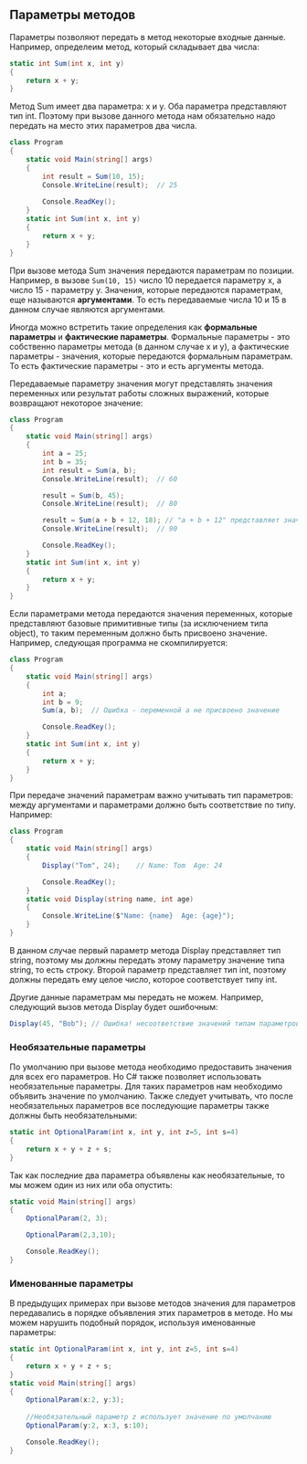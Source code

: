 ## Параметры методов

Параметры позволяют передать в метод некоторые входные данные. Например, определеим метод, который складывает два числа:

```cs
static int Sum(int x, int y)
{
    return x + y;
}
```

Метод Sum имеет два параметра: x и y. Оба параметра представляют тип int. Поэтому при вызове данного метода нам обязательно надо 
передать на место этих параметров два числа.

```cs
class Program
{
    static void Main(string[] args)
    {
        int result = Sum(10, 15);
        Console.WriteLine(result);  // 25
        
        Console.ReadKey();
    }
    static int Sum(int x, int y)
    {
        return x + y;
    }
}
```

При вызове метода Sum значения передаются параметрам по позиции. Например, в вызове `Sum(10, 15)` число 10 
передается параметру x, а число 15 - параметру y. Значения, которые передаются параметрам, еще называются **аргументами**. 
То есть передаваемые числа 10 и 15 в данном случае являются аргументами.

Иногда можно встретить такие определения как **формальные параметры** и **фактические параметры**. 
Формальные параметры - это собственно параметры метода (в данном случае x и y), а фактические параметры - значения, которые 
передаются формальным параметрам. То есть фактические параметры - это и есть аргументы метода.

Передаваемые параметру значения могут представлять значения переменных или результат работы сложных выражений, которые возвращают 
некоторое значение:

```cs
class Program
{
    static void Main(string[] args)
    {
        int a = 25;
        int b = 35;
        int result = Sum(a, b);
        Console.WriteLine(result);  // 60

        result = Sum(b, 45);
        Console.WriteLine(result);  // 80

        result = Sum(a + b + 12, 18); // "a + b + 12" представляет значение параметра x
        Console.WriteLine(result);  // 90

        Console.ReadKey();
    }
    static int Sum(int x, int y)
    {
        return x + y;
    }
}
```

Если параметрами метода передаются значения переменных, которые представляют базовые примитивные типы (за исключением типа object), 
то таким переменным должно быть присвоено значение. Например, следующая программа не скомпилируется:

```cs
class Program
{
    static void Main(string[] args)
    {
        int a;
        int b = 9;
        Sum(a, b);  // Ошибка - переменной a не присвоено значение

        Console.ReadKey();
    }
    static int Sum(int x, int y)
    {
        return x + y;
    }
}
```

При передаче значений параметрам важно учитывать тип параметров: между аргументами и параметрами должно быть соответствие по типу. 
Например:

```cs
class Program
{
    static void Main(string[] args)
    {
        Display("Tom", 24);    // Name: Tom  Age: 24

        Console.ReadKey();
    }
    static void Display(string name, int age)
    {
        Console.WriteLine($"Name: {name}  Age: {age}");
    }
}
```

В данном случае первый параметр метода Display представляет тип string, поэтому мы должны передать этому параметру значение 
типа string, то есть строку. Второй параметр представляет тип int, поэтому должны передать ему целое число, которое соответствует типу int.

Другие данные параметрам мы передать не можем. Например, следующий вызов метода Display будет ошибочным:

```cs
Display(45, "Bob"); // Ошибка! несоответствие значений типам параметров
```

### Необязательные параметры

По умолчанию при вызове метода необходимо предоставить значения для всех его параметров. Но C# также позволяет использовать необязательные параметры. Для таких параметров нам необходимо объявить значение по умолчанию. Также следует учитывать, 
что после необязательных параметров все последующие параметры также должны быть необязательными:

```cs
static int OptionalParam(int x, int y, int z=5, int s=4)
{
    return x + y + z + s;
}
```

Так как последние два параметра объявлены как необязательные, то мы можем один из них или оба опустить:

```cs
static void Main(string[] args)
{
    OptionalParam(2, 3);

    OptionalParam(2,3,10);

    Console.ReadKey();
}
```

### Именованные параметры

В предыдущих примерах при вызове методов значения для параметров передавались в порядке объявления этих параметров в методе. Но мы можем нарушить 
подобный порядок, используя именованные параметры:

```cs
static int OptionalParam(int x, int y, int z=5, int s=4)
{
    return x + y + z + s;
}
static void Main(string[] args)
{
    OptionalParam(x:2, y:3);
    
    //Необязательный параметр z использует значение по умолчанию
    OptionalParam(y:2, x:3, s:10);

    Console.ReadKey();
}
```

